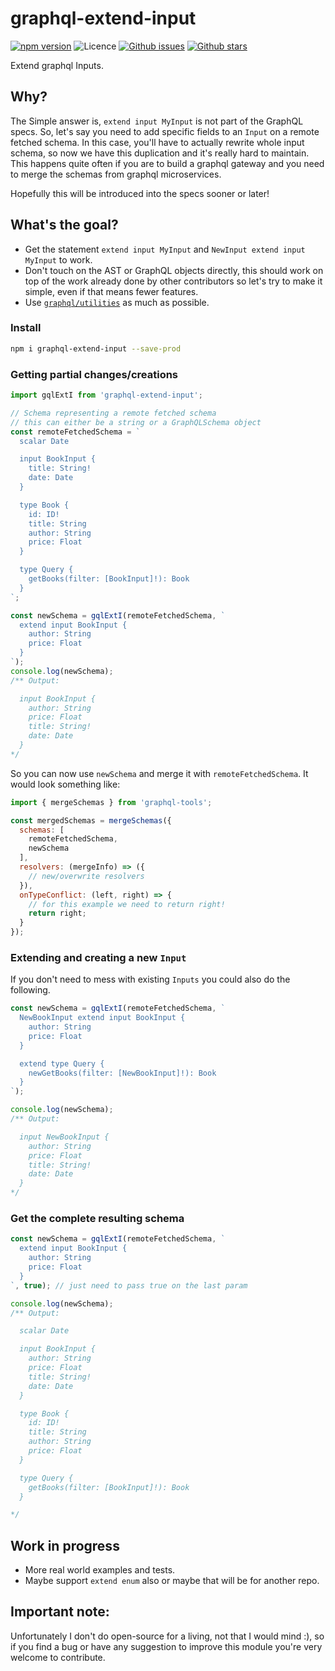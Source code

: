 # graphql-extend-input

[![npm version](https://img.shields.io/npm/v/graphql-extend-input.svg)](https://npm.im/graphql-extend-input) ![Licence](https://img.shields.io/npm/l/graphql-extend-input.svg) [![Github issues](https://img.shields.io/github/issues/danielmeneses/graphql-extend-input.svg)](https://github.com/danielmeneses/graphql-extend-input/issues) [![Github stars](https://img.shields.io/github/stars/danielmeneses/graphql-extend-input.svg)](https://github.com/danielmeneses/graphql-extend-input/stargazers)

Extend graphql Inputs.

## Why?

The Simple answer is, `extend input MyInput` is not part of the GraphQL specs.
So, let's say you need to add specific fields to an `Input` on a remote fetched schema. In this case, you'll have to actually rewrite whole input schema, so now we have this duplication and it's really hard to maintain. This happens quite often if you are to build a graphql gateway and you need to merge the schemas from graphql microservices.

Hopefully this will be introduced into the specs sooner or later!

## What's the goal?

* Get the statement `extend input MyInput` and `NewInput extend input MyInput` to work.
* Don't touch on the AST or GraphQL objects directly, this should work on top of the work already done by other contributors so let's try to make it simple, even if that means fewer features.
* Use [`graphql/utilities`](http://graphql.org/graphql-js/utilities/) as much as possible.

### Install

```bash
npm i graphql-extend-input --save-prod
```

### Getting partial changes/creations

```js
import gqlExtI from 'graphql-extend-input';

// Schema representing a remote fetched schema
// this can either be a string or a GraphQLSchema object
const remoteFetchedSchema = `
  scalar Date

  input BookInput {
    title: String!
    date: Date
  }

  type Book {
    id: ID!
    title: String
    author: String
    price: Float
  }

  type Query {
    getBooks(filter: [BookInput]!): Book
  }
`;

const newSchema = gqlExtI(remoteFetchedSchema, `
  extend input BookInput {
    author: String
    price: Float
  }
`);
console.log(newSchema);
/** Output:

  input BookInput {
    author: String
    price: Float
    title: String!
    date: Date
  }
*/
```

So you can now use `newSchema` and merge it with `remoteFetchedSchema`. It would look something like:

```js
import { mergeSchemas } from 'graphql-tools';

const mergedSchemas = mergeSchemas({
  schemas: [
    remoteFetchedSchema,
    newSchema
  ],
  resolvers: (mergeInfo) => ({
    // new/overwrite resolvers
  }),
  onTypeConflict: (left, right) => {
    // for this example we need to return right!
    return right;
  }
});

```

### Extending and creating a new `Input`

If you don't need to mess with existing `Inputs` you could also do the following.

```js
const newSchema = gqlExtI(remoteFetchedSchema, `
  NewBookInput extend input BookInput {
    author: String
    price: Float
  }

  extend type Query {
    newGetBooks(filter: [NewBookInput]!): Book
  }
`);

console.log(newSchema);
/** Output:

  input NewBookInput {
    author: String
    price: Float
    title: String!
    date: Date
  }
*/
```

### Get the complete resulting schema

```js
const newSchema = gqlExtI(remoteFetchedSchema, `
  extend input BookInput {
    author: String
    price: Float
  }
`, true); // just need to pass true on the last param

console.log(newSchema);
/** Output:

  scalar Date

  input BookInput {
    author: String
    price: Float
    title: String!
    date: Date
  }

  type Book {
    id: ID!
    title: String
    author: String
    price: Float
  }

  type Query {
    getBooks(filter: [BookInput]!): Book
  }

*/
```

## Work in progress

* More real world examples and tests.
* Maybe support `extend enum` also or maybe that will be for another repo.

## Important note:

Unfortunately I don't do open-source for a living, not that I would mind :), so if you find a bug or have any suggestion to improve this module you're very welcome to contribute.
